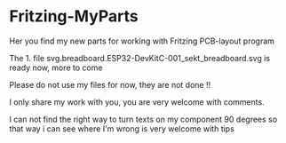 # Fritzing-MyParts
Her you find my new parts for working with Fritzing PCB-layout program

The 1. file svg.breadboard.ESP32-DevKitC-001_sekt_breadboard.svg is ready now, more to come

Please do not use my files for now, they are not done !!

I only share my work with you, you are very welcome with comments.

I can not find the right way to turn texts on my component 90 degrees so that way i can see where I'm wrong is very welcome with tips
